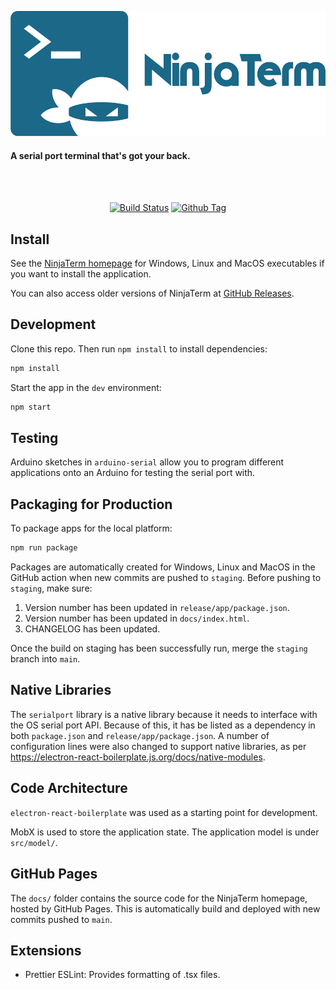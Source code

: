 <p align="center"><img src="img/logo/logotype.png" alt="QList" height="200px"></p>

#### A serial port terminal that's got your back.

<br>

<br>

<div align="center">

[![Build Status][github-actions-status]][github-actions-url]
[![Github Tag][github-tag-image]][github-tag-url]

</div>

## Install

See the [NinjaTerm homepage](http://gbmhunter.github.io/NinjaTerm/) for Windows, Linux and MacOS executables if you want to install the application.

You can also access older versions of NinjaTerm at [GitHub Releases](https://github.com/gbmhunter/NinjaTerm/releases).

## Development

Clone this repo. Then run `npm install` to install dependencies:

```bash
npm install
```

Start the app in the `dev` environment:

```bash
npm start
```

## Testing

Arduino sketches in `arduino-serial` allow you to program different applications onto an Arduino for testing the serial port with.

## Packaging for Production

To package apps for the local platform:

```bash
npm run package
```

Packages are automatically created for Windows, Linux and MacOS in the GitHub action when new commits are pushed to `staging`. Before pushing to `staging`, make sure:

1. Version number has been updated in `release/app/package.json`.
1. Version number has been updated in `docs/index.html`.
1. CHANGELOG has been updated.

Once the build on staging has been successfully run, merge the `staging` branch into `main`.

## Native Libraries

The `serialport` library is a native library because it needs to interface with the OS serial port API. Because of this, it has be listed as a dependency in both `package.json` and `release/app/package.json`. A number of configuration lines were also changed to support native libraries, as per https://electron-react-boilerplate.js.org/docs/native-modules.

## Code Architecture

`electron-react-boilerplate` was used as a starting point for development.

MobX is used to store the application state. The application model is under `src/model/`.

## GitHub Pages

The `docs/` folder contains the source code for the NinjaTerm homepage, hosted by GitHub Pages. This is automatically build and deployed with new commits pushed to `main`.

## Extensions

* Prettier ESLint: Provides formatting of .tsx files.

[github-actions-status]: https://github.com/gbmhunter/NinjaTerm/workflows/Test/badge.svg
[github-actions-url]: https://github.com/gbmhunter/NinjaTerm/actions
[github-tag-image]: https://img.shields.io/github/tag/gbmhunter/NinjaTerm.svg?label=version
[github-tag-url]: https://github.com/gbmhunter/NinjaTerm/releases/latest
